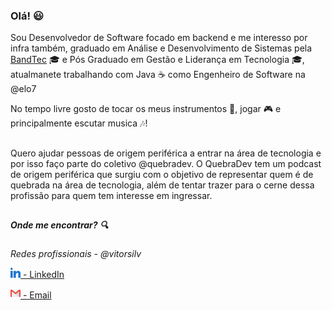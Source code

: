 ### Olá! :smiley:
Sou Desenvolvedor de Software focado em backend e me interesso por infra também, graduado em Análise e Desenvolvimento de Sistemas pela [BandTec](https://github.com/BandTec) :mortar_board: e Pós Graduado em Gestão e Liderança em Tecnologia :mortar_board:, atualmanete trabalhando com Java ☕ como Engenheiro de Software na @elo7

No tempo livre gosto de tocar os meus instrumentos :guitar:, jogar :video_game: e principalmente escutar musica :notes:!
##

Quero ajudar pessoas de origem periférica a entrar na área de tecnologia e por isso faço parte do coletivo @quebradev. O QuebraDev tem um podcast de origem periférica que surgiu com o objetivo de representar quem é de quebrada na área de tecnologia, além de tentar trazer para o cerne dessa profissão para quem tem interesse em ingressar.

##

##### Onde me encontrar? :mag:

*Redes profissionais - @vitorsilv*

[<img src="https://github.com/vitorsilv/vitorsilv/blob/main/README_Files/Icones/linkedin.png?raw=true" width="16"/>  - LinkedIn](https://www.linkedin.com/in/vitorsilv/)

[<img src="https://github.com/vitorsilv/vitorsilv/blob/main/README_Files/Icones/gmail.png?raw=true" width="16"/>  - Email](mailto:vitor.procont@gmail.com)
